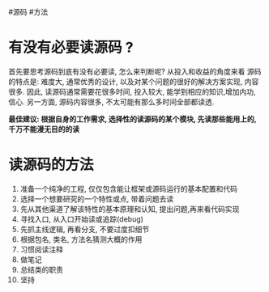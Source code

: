 #源码 #方法

# 有没有必要读源码 ?

首先要思考源码到底有没有必要读, 怎么来判断呢? 从投入和收益的角度来看
源码的特点是: 难度大, 通常优秀的设计, 以及对某个问题的很好的解决方案实现, 内容很多.
因此, 读源码通常需要花很多时间, 投入较大, 能学到相应的知识,增加内功, 信心. 另一方面, 源码内容很多, 不太可能有那么多时间全部都读透.

**最佳建议: 根据自身的工作需求, 选择性的读源码的某个模块, 先读那些能用上的, 千万不能漫无目的的读**

# 读源码的方法

1. 准备一个纯净的工程, 仅仅包含能让框架或源码运行的基本配置和代码
2. 选择一个想要研究的一个特性或点, 带着问题去读
3. 先从其他渠道了解该特性的基本原理和认知, 提出问题,再来看代码实现
4. 寻找入口, 从入口开始读或追踪(debug)
5. 先抓主线逻辑, 再看分支, 不要过度扣细节
6. 根据包名, 类名, 方法名猜测大概的作用
7. 习惯阅读注释
8. 做笔记
9. 总结类的职责
10. 坚持


